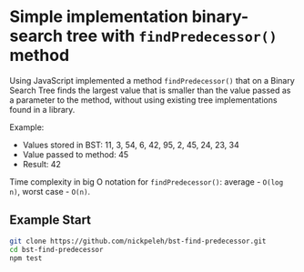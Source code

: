 # Simple implementation binary-search tree with `findPredecessor()` method

Using JavaScript implemented a method `findPredecessor()` that on a Binary Search Tree finds the largest value that is smaller than the value passed as a parameter to the method, without using existing tree implementations found in a library.

Example:
  - Values stored in BST: 11, 3, 54, 6, 42, 95, 2, 45, 24, 23, 34
  - Value passed to method: 45
  - Result: 42

Time complexity in big O notation for `findPredecessor()`:
average - `O(log n)`, worst case - `O(n)`.

## Example Start

```bash
git clone https://github.com/nickpeleh/bst-find-predecessor.git
cd bst-find-predecessor
npm test
```
